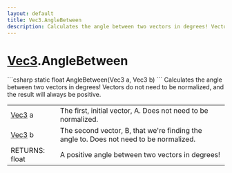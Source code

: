 ```yaml
---
layout: default
title: Vec3.AngleBetween
description: Calculates the angle between two vectors in degrees! Vectors do not need to be normalized, and the result will always be positive.
---
```

# [Vec3]({{site.url}}/Pages/Reference/Vec3.html).AngleBetween

<div class='signature' markdown='1'>
```csharp
static float AngleBetween(Vec3 a, Vec3 b)
```
Calculates the angle between two vectors in degrees!
Vectors do not need to be normalized, and the result will always be
positive.
</div>

|  |  |
|--|--|
|[Vec3]({{site.url}}/Pages/Reference/Vec3.html) a|The first, initial vector, A. Does not need to be             normalized.|
|[Vec3]({{site.url}}/Pages/Reference/Vec3.html) b|The second vector, B, that we're finding the             angle to. Does not need to be normalized.|
|RETURNS: float|A positive angle between two vectors in degrees!|




